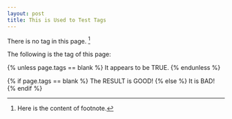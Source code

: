 ```yaml
---
layout: post
title: This is Used to Test Tags
---
```


There is no tag in this page. [^1]

The following is the tag of this page:

{% unless page.tags == blank %}
It appears to be TRUE.
{% endunless %}

{% if page.tags == blank %}
The RESULT is GOOD!
{% else %}
It is BAD!
{% endif %}

[^1]: Here is the content of footnote.
